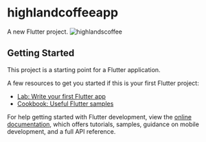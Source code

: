 # highlandcoffeeapp

A new Flutter project.
![highlandscoffee](https://github.com/Datvan10/Highlands_coffee_app_Flutter/assets/73633074/35b096d7-d5f5-4d49-ab4c-e00c9db15a82)


## Getting Started

This project is a starting point for a Flutter application.

A few resources to get you started if this is your first Flutter project:

- [Lab: Write your first Flutter app](https://docs.flutter.dev/get-started/codelab)
- [Cookbook: Useful Flutter samples](https://docs.flutter.dev/cookbook)

For help getting started with Flutter development, view the
[online documentation](https://docs.flutter.dev/), which offers tutorials,
samples, guidance on mobile development, and a full API reference.
